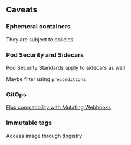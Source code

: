 ## Caveats

### Ephemeral containers

They are subject to policies

### Pod Security and Sidecars

Pod Security Standards apply to sidecars as well

Maybe filter using `preconditions`

### GitOps

[Flux compatibility with Mutating Webhooks](https://github.com/fluxcd/flux2/discussions/2524)

### Immutable tags

Access image through tlogistry [](https://github.com/chainguard-dev/tlogistry)